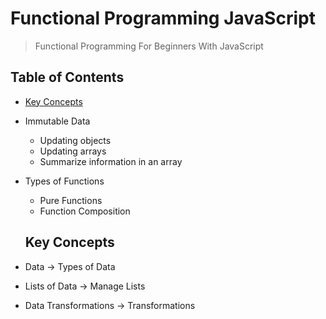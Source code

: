 # Functional Programming JavaScript

> Functional Programming For Beginners With JavaScript

## Table of Contents

* [Key Concepts](#key-concepts)
* Immutable Data
  * Updating objects
  * Updating arrays
  * Summarize information in an array
* Types of Functions

  * Pure Functions
  * Function Composition

  ## Key Concepts

* Data -> Types of Data
* Lists of Data -> Manage Lists
* Data Transformations -> Transformations
